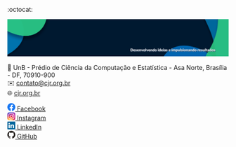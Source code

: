 :octocat:

![Capa da CJR](https://github.com/CJR-UnB/.github/blob/main/imgs/capa-cjr.png)

:round_pushpin: UnB - Prédio de Ciência da Computação e Estatística - Asa Norte, Brasília - DF, 70910-900  
:envelope: contato@cjr.org.br  
:globe_with_meridians: [cjr.org.br](https://cjr.org.br)

<a href="https://facebook.com/unb.cjr"> <img src="https://github.com/CJR-UnB/.github/blob/main/imgs/facebook.png" alt="Logo do Facebook" height="18"> Facebook </a>  
<a href="https://instagram.com/cjr.unb"> <img src="https://github.com/CJR-UnB/.github/blob/main/imgs/instagram.png" alt="Logo do Instagram" height="18"> Instagram </a>  
<a href="https://linkedin.com/company/cjr-unb/"> <img src="https://github.com/CJR-UnB/.github/blob/main/imgs/linkedin.png" alt="Logo do LinkedIn" height="18"> LinkedIn </a>  
<a href="https://github.com/cjr-unb"> <img src="https://github.com/CJR-UnB/.github/blob/main/imgs/github.png" alt="Logo do GitHub" height="18"> GitHub </a>  
